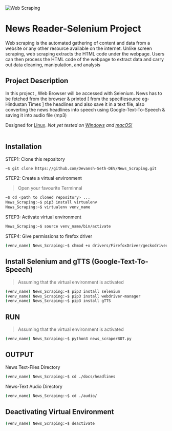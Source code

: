 ![Web Scraping](https://cdn.filestackcontent.com/m8n7GlrdTBChzowoPeFp)

# News Reader-Selenium Project

Web scraping is the automated gathering of content and data from a website or any other resource available on the internet. 
Unlike screen scraping, web scraping extracts the HTML code under the webpage. 
Users can then process the HTML code of the webpage to extract data and carry out data cleaning, manipulation, and analysis
<br>

Project Description
---

In this project , Web Browser will be accessed with Selenium. News has to be fetched from the browser & printed [ from the specifiesource eg- Hindustan Times ] the headlines and also save it in a text file, also converting the news headlines into speech using Google-Text-To-Speech & saving it into audio file (mp3)

Designed for [Linux](https://www.linux.org/). *Not yet tested on [Windows](https://www.microsoft.com/en-in) and [macOS!](https://support.apple.com/en-in/macos)*
<br><br>

Installation
---
STEP1: Clone this repository

```bash
~$ git clone https://github.com/Devansh-Seth-DEV/News_Scraping.git
```

STEP2: Create a virtual environment

> Open your favourite Terminnal

```bash
~$ cd <path to cloned repository> ...
News_Scraping:~$ pip3 install virtualenv
News_Scraping:~$ virtualenv venv_name
```

STEP3: Activate virtual environment

```bash
News_Scraping:~$ source venv_name/bin/activate
```

STEP4: Give permissions to firefox driver

```bash
(venv_name) News_Scraping:~$ chmod +x drivers/FirefoxDriver/geckodriver
```

Install Selenium and gTTS (Google-Text-To-Speech)
---

> Assuming that the virtual environment is activated

```bash
(venv_name) News_Scraping:~$ pip3 install selenium
(venv_name) News_Scraping:~$ pip3 install webdriver-manager
(venv_name) News_Scraping:~$ pip3 install gTTS
```

RUN
---

> Assuming that the virtual environment is activated

```bash
(venv_name) News_Scraping:~$ python3 news_scraperBOT.py
```

OUTPUT
---

News Text-Files Directory

```bash
(venv_name) News_Scraping:~$ cd ./docs/headlines
```
News-Text Audio Directory

```bash
(venv_name) News_Scraping:~$ cd ./audio/
```

Deactivating Virtual Environment
---

```bash
(venv_name) News_Scraping:~$ deactivate
```
